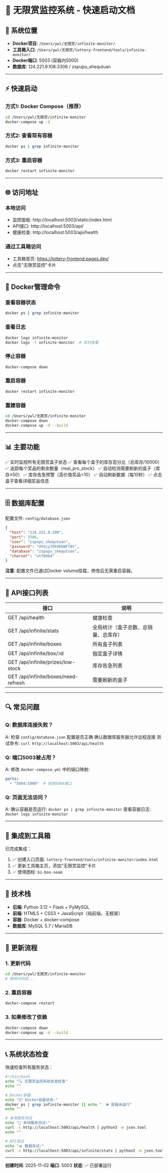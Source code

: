 # 🎯 无限赏监控系统 - 快速启动文档

## 📍 系统位置

- **Docker项目**: `/Users/ywl/无限赏/infinite-monitor/`
- **工具箱入口**: `/Users/ywl/无限赏/lottery-frontend/tools/infinite-monitor/`
- **Docker端口**: 5003 (容器内5000)
- **数据库**: 124.221.9.108:3306 / zspupu_shequtuan

---

## ⚡ 快速启动

### 方式1: Docker Compose（推荐）

```bash
cd /Users/ywl/无限赏/infinite-monitor
docker-compose up -d
```

### 方式2: 查看现有容器

```bash
docker ps | grep infinite-monitor
```

### 方式3: 重启容器

```bash
docker restart infinite-monitor
```

---

## 🌐 访问地址

### 本地访问
- 监控面板: http://localhost:5003/static/index.html
- API接口: http://localhost:5003/api/
- 健康检查: http://localhost:5003/api/health

### 通过工具箱访问
- 工具箱首页: https://lottery-frontend.pages.dev/
- 点击"无限赏监控"卡片

---

## 🔧 Docker管理命令

### 查看容器状态
```bash
docker ps | grep infinite-monitor
```

### 查看日志
```bash
docker logs infinite-monitor
docker logs -f infinite-monitor  # 实时查看
```

### 停止容器
```bash
docker-compose down
```

### 重启容器
```bash
docker restart infinite-monitor
```

### 重建容器
```bash
cd /Users/ywl/无限赏/infinite-monitor
docker-compose down
docker-compose up -d --build
```

---

## 📊 主要功能

✅ 实时监控所有无限赏盒子状态
✅ 查看每个盒子的库存百分比（总库存/10000）
✅ 追踪每个奖品的剩余数量（real_pro_stock）
✅ 自动检测需要刷新的盒子（库存≤50）
✅ 库存告急预警（高价值奖品<10）
✅ 自动刷新数据（每10秒）
✅ 点击盒子查看详细奖品信息

---

## 🗄️ 数据库配置

配置文件: `config/database.json`

```json
{
  "host": "124.221.9.108",
  "port": 3306,
  "user": "zspupu_shequtuan",
  "password": "dtmjy7E6XKbWFf8t",
  "database": "zspupu_shequtuan",
  "charset": "utf8mb4"
}
```

**注意**: 配置文件已通过Docker volume挂载，修改后无需重启容器。

---

## 📡 API接口列表

| 接口 | 说明 |
|------|------|
| GET /api/health | 健康检查 |
| GET /api/infinite/stats | 全局统计（盒子总数、总销量、总库存） |
| GET /api/infinite/boxes | 所有盒子列表 |
| GET /api/infinite/box/:id | 指定盒子详情 |
| GET /api/infinite/prizes/low-stock | 库存告急列表 |
| GET /api/infinite/boxes/need-refresh | 需要刷新的盒子 |

---

## 🔍 常见问题

### Q: 数据库连接失败？
A: 检查 `config/database.json` 配置是否正确
   确认数据库服务器允许远程连接
   测试命令: `curl http://localhost:5003/api/health`

### Q: 端口5003被占用？
A: 修改 `docker-compose.yml` 中的端口映射:
   ```yaml
   ports:
     - "5004:5000"  # 改用5004端口
   ```

### Q: 页面无法访问？
A: 确认容器是否运行: `docker ps | grep infinite-monitor`
   查看容器日志: `docker logs infinite-monitor`

---

## 🚀 集成到工具箱

已完成集成：
1. ✅ 创建入口页面: `lottery-frontend/tools/infinite-monitor/index.html`
2. ✅ 更新工具箱主页，添加"无限赏监控"卡片
3. ✅ 使用图标: `bi-box-seam`

---

## 📝 技术栈

- **后端**: Python 3.12 + Flask + PyMySQL
- **前端**: HTML5 + CSS3 + JavaScript（纯前端，无框架）
- **容器**: Docker + docker-compose
- **数据库**: MySQL 5.7 / MariaDB

---

## 🔄 更新流程

### 1. 更新代码
```bash
cd /Users/ywl/无限赏/infinite-monitor
# 修改代码后...
```

### 2. 重启容器
```bash
docker-compose restart
```

### 3. 如果修改了依赖
```bash
docker-compose down
docker-compose up -d --build
```

---

## 📞 系统状态检查

快速检查所有服务状态：

```bash
#!/bin/bash
echo "🔍 无限赏监控系统状态检查"
echo ""

# Docker容器
echo "📦 Docker容器状态:"
docker ps | grep infinite-monitor || echo "  ❌ 容器未运行"
echo ""

# 本地服务测试
echo "🔌 本地服务测试:"
curl -s http://localhost:5003/api/health | python3 -m json.tool
echo ""

# API测试
echo "📊 数据测试:"
curl -s http://localhost:5003/api/infinite/stats | python3 -m json.tool
```

---

**创建时间**: 2025-11-02
**端口**: 5003
**状态**: ✅ 已部署运行
